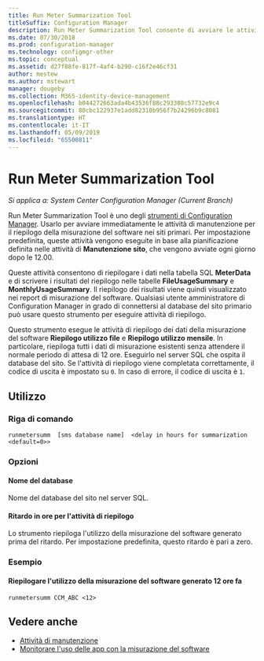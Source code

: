 ```yaml
---
title: Run Meter Summarization Tool
titleSuffix: Configuration Manager
description: Run Meter Summarization Tool consente di avviare le attività di riepilogo della misurazione del software in Configuration Manager.
ms.date: 07/30/2018
ms.prod: configuration-manager
ms.technology: configmgr-other
ms.topic: conceptual
ms.assetid: d27f88fe-817f-4af4-b290-c16f2e46cf31
author: mestew
ms.author: mstewart
manager: dougeby
ms.collection: M365-identity-device-management
ms.openlocfilehash: b044272663ada4b43536f88c293308c57732e9c4
ms.sourcegitcommit: 80cbc122937e1add82310b956f7b24296b9c8081
ms.translationtype: HT
ms.contentlocale: it-IT
ms.lasthandoff: 05/09/2019
ms.locfileid: "65500811"
---
```

# <a name="run-meter-summarization-tool"></a>Run Meter Summarization Tool

*Si applica a: System Center Configuration Manager (Current Branch)*

Run Meter Summarization Tool è uno degli [strumenti di Configuration Manager](/sccm/core/support/tools). Usarlo per avviare immediatamente le attività di manutenzione per il riepilogo della misurazione del software nei siti primari. Per impostazione predefinita, queste attività vengono eseguite in base alla pianificazione definita nelle attività di **Manutenzione sito**, che vengono avviate ogni giorno dopo le 12.00. 

Queste attività consentono di riepilogare i dati nella tabella SQL **MeterData** e di scrivere i risultati del riepilogo nelle tabelle **FileUsageSummary** e **MonthlyUsageSummary**. Il riepilogo dei risultati viene quindi visualizzato nei report di misurazione del software. Qualsiasi utente amministratore di Configuration Manager in grado di connettersi al database del sito primario può usare questo strumento per eseguire attività di riepilogo. 

Questo strumento esegue le attività di riepilogo dei dati della misurazione del software **Riepilogo utilizzo file** e **Riepilogo utilizzo mensile**. In particolare, riepiloga tutti i dati di misurazione esistenti senza attendere il normale periodo di attesa di 12 ore. Eseguirlo nel server SQL che ospita il database del sito. Se l'attività di riepilogo viene completata correttamente, il codice di uscita è impostato su `0`. In caso di errore, il codice di uscita è `1`.



## <a name="usage"></a>Utilizzo

### <a name="command-line"></a>Riga di comando

`runmetersumm  [sms database name]  <delay in hours for summarization <default=0>>`


### <a name="options"></a>Opzioni

#### <a name="database-name"></a>Nome del database
Nome del database del sito nel server SQL.

#### <a name="delay-in-hours-for-summarization"></a>Ritardo in ore per l'attività di riepilogo
Lo strumento riepiloga l'utilizzo della misurazione del software generato prima del ritardo. Per impostazione predefinita, questo ritardo è pari a zero.


### <a name="example"></a>Esempio

#### <a name="summarize-the-software-metering-usage-generated-12-hours-ago"></a>Riepilogare l'utilizzo della misurazione del software generato 12 ore fa

`runmetersumm CCM_ABC <12>`



## <a name="see-also"></a>Vedere anche

- [Attività di manutenzione](/sccm/core/servers/manage/maintenance-tasks)
- [Monitorare l'uso delle app con la misurazione del software](/sccm/apps/deploy-use/monitor-app-usage-with-software-metering)
